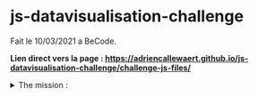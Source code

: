 # js-datavisualisation-challenge

Fait le 10/03/2021 a BeCode.


**Lien direct vers la page : https://adriencallewaert.github.io/js-datavisualisation-challenge/challenge-js-files/** 
<details close>
  <summary> The mission :</summary>
  
  # Javascript Challenge : "Data Visualisation"

  - Repository : `js-datavisualisation-challenge`
  - Mode: `duo`
  - Type: `consolidation challenge`
  - Duration: `3 days`
  - Deadline : 11/03/2021, 10h00
  - Form : https://docs.google.com/spreadsheets/d/1RkYTp9EY5Ljqq1LVNEUY63wP1t2nTmMl7vKm-CuLwSk/edit?usp=sharing

  ## Objectives

  This consolidation challenge will help you assess your ability to solve a problem inspired from real-life situation using your new javascript muscles involving the following know-hows :

  - **DOM** manipulation
  - **AJAX**/**FETCH** request
  - Using **Third-party libraries**
  - **Problem-solving** : design a logical solution to implement the expected result
  - Debugging using the console
  - Understand the notion of **"Separation of concerns"**

  ## Your mission

  You work in the Multimedia department of one of the European Union institutions. This morning, Johnny Hasnoclew, your Project Manager, sends you on a mission: one of the in-house journalists has published a new article on the institution's website. The article in question is already integrated with an **html** / **css** / **Javascript file**.

  He asks you to make it more *rich*, more *interactive*, more... *sexy* (The use of that specific adjective indicates that Johnny certainly worked in advertising before, the poor guy).

  That's exactly what you're going to do, by adding two **interactive data visualisation graphics** using javascript.  These graphs will be interactive in the sense that the user can manipulate the graph, such as filtering data, or reveal detailed data when the mouse hovers over it. You are free to design the interaction in your project.

  ### 1. Inline data (data in the document)

  In this html file, you will find two data tables. Use JavaScript to traverse the DOM to insert right above each of these tables a representation of its data in the form of an interactive graph.

  If javascript is disabled, the graph does not appear. If javascript is enabled, the graph appears between the title and the table.

  ### 2. Remote data, in real-time, via ajax

  There are data sitting at this URL :  [https://canvasjs.com/services/data/datapoints.php](https://canvasjs.com/services/data/datapoints.php)

  Retrieve the data via Ajax, and use it to insert a graph that refreshes every second, just below the main title (`h1`) of the article.

  Don't hesitate to adapt the code provided in this tutorial: [Live Updating Charts from JSON API & AJAX](https://canvasjs.com/docs/charts/how-to/live-updating-javascript-charts-json-api-ajax/), but adapt it to this third-party library: [chart.js](https://www.chartjs.org/) or [ToastUi-Chart](https://ui.toast.com/tui-chart/) or [Dimpl](http://dimplejs.org/), because this tutorial uses another (not-free) library (canvasJS).

  **Again**: if javascript is disabled, the graph does not appear. If javascript is enabled, the graph appears.

  ## How will we do this?

  1. Use a javascript library that makes it easier to do this instead of using just "Vanilla Javascript" (= using javascript without libraries).
  If you had never coded in javascript before BeCode, use [chart.js](https://www.chartjs.org/) or [Dimpl](http://dimplejs.org/).
  If you already had a good knowledge of Javascript before you switched to BeCode, you can directly use the [D3.js - Data-Driven Documents](https://d3js.org/) library, which is more complex but offers many possibilities.
  2. Get trained in their use.
  3. Attack the problem by looking for a good logical path. Break it down into **small problems**, into **progressive** steps. Commit as you move forward. First the DOM, access the right place, then retrieve the data, then generate the graph. Something like that 😉
  4. A method of thinking: *Reverse-engineering* of your objective: start at the end and go up the thread of dependencies to the starting point. It gives something like this:

  > - To have a graph, you need data. So I have to get them back.
  > - Where is this data ?
  > - To have a graph I have to find the right place in the DOM, how can I do that?
  > - To get a graph I will use *this* library of *data visualization*. How does it work?
  > ...

  ---

  ## Constraints

  - **You can't edit the html file**.
  - You have the choice of the type of graphics. Considers the most relevant based on the data and what story they can "tell".
  - The choice of the javascript library is limited to the 3 libraries offered (there are many others, but these are references and are very popular)

  ## Bonus

  ### Maintenance

  - It's an old project and several elements need to be updated according to current standards, the whole project needs to be refactorised in order to comply with current standards and good practices (conventions, syntax, standard ECMA ...)

  ### Structre

  - As you can see, the project lacks structure, modify the architecture of the files in order to see more clearly, use a structure pattern or whatever you want in order to choose the most adequate solution...

  ## Help each other (to a certain extend)

  You can help each other under these two conditions:

  - You first **searched alone** and **read this** ([How to ask the help of a senior developer 🥇](https://stackoverflow.com/help/how-to-ask))
  - The person helping **does not provide a ready-made code** and **does not code for the other**. The objective remains to learn, not to solve. The result is less important than the path. Helps by asking questions, trying to get the other person to find the answer on their own.

  ## Good luck !

</details>
